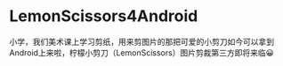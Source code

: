 # LemonScissors4Android
小学，我们美术课上学习剪纸，用来剪图片的那把可爱的小剪刀如今可以拿到Android上来啦，柠檬小剪刀（LemonScissors）图片剪裁第三方即将来临😀
